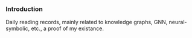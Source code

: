 ### Introduction

Daily reading records, mainly related to knowledge graphs, GNN, neural-symbolic, etc., a proof of my existance. 
